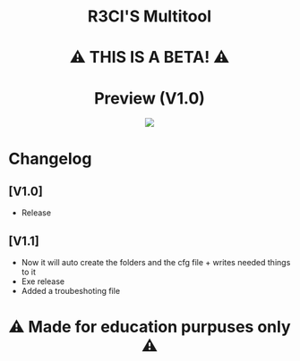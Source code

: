 <h1 align="center">
  R3CI'S Multitool
</h1>
<h1 align="center">
  ⚠ THIS IS A BETA! ⚠
</h1>

<h1 align="center">
  Preview (V1.0)
</h1>

<div align="center">
     <img  src="https://cdn.discordapp.com/attachments/1158406508736958484/1170079783581909223/image.png?ex=6557bcb7&is=654547b7&hm=1e66ab5fe6f0ac8c021dd9e8d067dc9b0bd0af6ceb588826abe64a884549d81d&">
</div>

# Changelog

## [V1.0]
- Release

## [V1.1]
- Now it will auto create the folders and the cfg file + writes needed things to it
- Exe release
- Added a troubeshoting file

<h1 align="center">
 ⚠ Made for education purpuses only ⚠
</h1>
